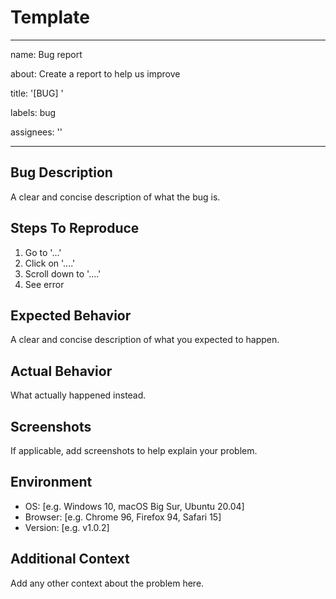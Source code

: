 # Template

---

name: Bug report

about: Create a report to help us improve

title: '[BUG] '

labels: bug

assignees: ''

---

## Bug Description

A clear and concise description of what the bug is.

## Steps To Reproduce

1. Go to '...'
2. Click on '....'
3. Scroll down to '....'
4. See error

## Expected Behavior

A clear and concise description of what you expected to happen.

## Actual Behavior

What actually happened instead.

## Screenshots

If applicable, add screenshots to help explain your problem.

## Environment

- OS: [e.g. Windows 10, macOS Big Sur, Ubuntu 20.04]
- Browser: [e.g. Chrome 96, Firefox 94, Safari 15]
- Version: [e.g. v1.0.2]

## Additional Context

Add any other context about the problem here.
